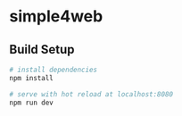 # simple4web

> 

## Build Setup

``` bash
# install dependencies
npm install

# serve with hot reload at localhost:8080
npm run dev


